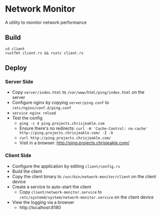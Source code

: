 # Network Monitor
A utility to monitor network performance

## Build
```
cd client
rustfmt client.rs && rustc client.rs
```

## Deploy

### Server Side
* Copy `server/index.html` to `/var/www/html/ping/index.html` on the server
* Configure nginx by copying `server/ping.conf` to `/etc/nginx/conf.d/ping.conf`
* `service nginx reload`
* Test the config
  * `ping -c 4 ping.projects.chrisjeakle.com`
  * Ensure there's no redirects: `curl -H 'Cache-Control: no-cache' http://ping.projects.chrisjeakle.com/ -I -k`
  * `curl http://ping.projects.chrisjeakle.com/`
  * Visit in a browser: http://ping.projects.chrisjeakle.com/

### Client Side
* Configure the application by editing `client/config.rs`
* Build the client
* Copy the client binary to `/usr/bin/network-monitor/client` on the client device
* Create a service to auto-start the client
  * Copy `client/network-monitor.service` to `/etc/systemd/system/network-monitor.service` on the client device
* View the logging via a browser
  * http://localhost:8180
